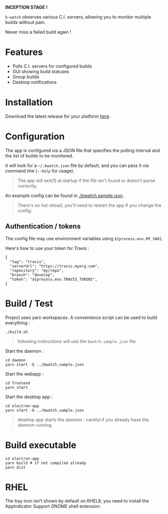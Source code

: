 **INCEPTION STAGE !**

`b-watch` observes various C.I. servers, allowing you to monitor multiple builds without pain. 

Never miss a failed build again !

# Features

* Polls C.I. servers for configured builds
* GUI showing build statuses
* Group builds 
* Desktop notifications

# Installation

Download the latest release for your platform [here](https://github.com/vankeisb/b-watch/releases).

# Configuration

The app is configured via a JSON file that specifies the polling interval and the list of builds to be monitored.

It will look for a `~/.bwatch.json` file by default, and you can pass it via command line (`--help` for usage). 

> The app will exit(1) at startup if the file isn't found or doesn't parse correctly.

An example config can be found in [./bwatch.sample.json](./bwatch.sample.json).

> There's no hot reload, you'll need to restart the app if you change the config.

## Authentication / tokens

The config file may use environment variables using `${process.env.MY_VAR}`. 

Here's how to use your token for Travis :

````
{
  "tag": "travis",
  "serverUrl": "https://travis.myorg.com",
  "repository": "my/repo",
  "branch": "develop",
  "token": "${process.env.TRAVIS_TOKEN}",
}
````
    
# Build / Test


Project uses yarn workspaces. A convenience script can be used to build everything :

    ./build.sh

> following instructions will use the `bwatch.sample.json` file
           
Start the daemon :

    cd daemon
    yarn start -b ../bwatch.sample.json    

Start the webapp :

    cd frontend
    yarn start
    
Start the desktop app :
    
    cd electron-app
    yarn start -b ../bwatch.sample.json    
    
> desktop app starts the daemon : careful if you already have the daemon running

# Build executable

    cd electron-app
    yarn build # if not compiled already
    yarn dist
    
# RHEL

The tray icon isn't shown by default on RHEL8, you need to install the AppIndicator Support GNOME shell extension.
